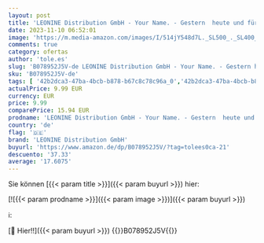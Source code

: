 ```yaml
---
layout: post
title: 'LEONINE Distribution GmbH - Your Name. - Gestern  heute und für immer [Blu-ray]'
date: 2023-11-10 06:52:01
image: 'https://m.media-amazon.com/images/I/514jY548d7L._SL500_._SL400_.jpg'
comments: true
category: ofertas
author: 'tole.es'
slug: 'B078952J5V-de LEONINE Distribution GmbH - Your Name. - Gestern heute und...'
sku: 'B078952J5V-de'
tags: [ '42b2dca3-47ba-4bcb-b878-b67c8c78c96a_0','42b2dca3-47ba-4bcb-b878-b67c8c78c96a_1001','74a8fe95-105c-4404-b7b6-890adeb9d59b_0','74a8fe95-105c-4404-b7b6-890adeb9d59b_1401','74a8fe95-105c-4404-b7b6-890adeb9d59b_2101','74a8fe95-105c-4404-b7b6-890adeb9d59b_3001','74a8fe95-105c-4404-b7b6-890adeb9d59b_3401','74a8fe95-105c-4404-b7b6-890adeb9d59b_3501','74a8fe95-105c-4404-b7b6-890adeb9d59b_5201','74a8fe95-105c-4404-b7b6-890adeb9d59b_5301','74a8fe95-105c-4404-b7b6-890adeb9d59b_6601','74a8fe95-105c-4404-b7b6-890adeb9d59b_8101','74a8fe95-105c-4404-b7b6-890adeb9d59b_8301','74a8fe95-105c-4404-b7b6-890adeb9d59b_9501','74a8fe95-105c-4404-b7b6-890adeb9d59b_9701','Alle DVD & Blu-ray Angebote zur Black Friday Woche','Anime','Anime 3 für 2','Anime: 3 für 2','Anime: 3f2','Arborist Merchandising Root','Blu-Ray','Blu-ray','Boxsets und Special Editions','Coupon-Aktion','Custom Stores','DVD & Blu-ray','DVD und Bluray MM','DVDs und Blu-ray im Angebot','DVDs und Blu-rays - jetzt reduziert','Eiskalt reduziert: DVDs und Blu-rays','Featured Categories','Filme','Leonine: Anime','Prime Day: Anime Blu-rays und DVDs','Science Fiction & Fantasy','Self Service','Shops','Special Features Stores','leonine distribution gmbh','🇩🇪', ]
actualPrice: 9.99 EUR
currency: EUR
price: 9.99
comparePrice: 15.94 EUR
prodname: 'LEONINE Distribution GmbH - Your Name. - Gestern  heute und für immer [Blu-ray]'
country: 'de'
flag: '🇩🇪'
brand: 'LEONINE Distribution GmbH'
buyurl: 'https://www.amazon.de/dp/B078952J5V/?tag=tolees0ca-21'
descuento: '37.33'
average: '17.6075'
---
```


Sie können [{{< param title >}}]({{< param buyurl >}}) hier:

[![{{< param prodname >}}]({{< param image >}})]({{< param buyurl >}})

ℹ️:


[🛒 Hier!!]({{< param buyurl >}})
{{<world>}}B078952J5V{{</world>}}
